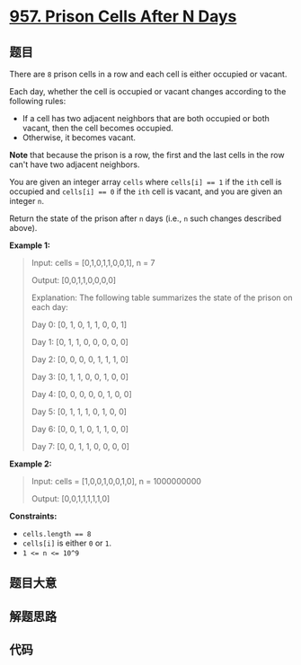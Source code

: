 # [957. Prison Cells After N Days](https://leetcode.com/problems/prison-cells-after-n-days/)

## 题目

There are `8` prison cells in a row and each cell is either occupied or
vacant.

Each day, whether the cell is occupied or vacant changes according to the
following rules:

- If a cell has two adjacent neighbors that are both occupied or both vacant, then the cell becomes occupied.
- Otherwise, it becomes vacant.

**Note** that because the prison is a row, the first and the last cells in the
row can't have two adjacent neighbors.

You are given an integer array `cells` where `cells[i] == 1` if the `ith` cell
is occupied and `cells[i] == 0` if the `ith` cell is vacant, and you are given
an integer `n`.

Return the state of the prison after `n` days (i.e., `n` such changes
described above).

**Example 1:**

> Input: cells = [0,1,0,1,1,0,0,1], n = 7
>
> Output: [0,0,1,1,0,0,0,0]
>
> Explanation: The following table summarizes the state of the prison on each day:
>
> Day 0: [0, 1, 0, 1, 1, 0, 0, 1]
>
> Day 1: [0, 1, 1, 0, 0, 0, 0, 0]
>
> Day 2: [0, 0, 0, 0, 1, 1, 1, 0]
>
> Day 3: [0, 1, 1, 0, 0, 1, 0, 0]
>
> Day 4: [0, 0, 0, 0, 0, 1, 0, 0]
>
> Day 5: [0, 1, 1, 1, 0, 1, 0, 0]
>
> Day 6: [0, 0, 1, 0, 1, 1, 0, 0]
>
> Day 7: [0, 0, 1, 1, 0, 0, 0, 0]

**Example 2:**

> Input: cells = [1,0,0,1,0,0,1,0], n = 1000000000
>
> Output: [0,0,1,1,1,1,1,0]

**Constraints:**

- `cells.length == 8`
- `cells[i]` is either `0` or `1`.
- `1 <= n <= 10^9`

## 题目大意

## 解题思路

## 代码

```javascript

```

